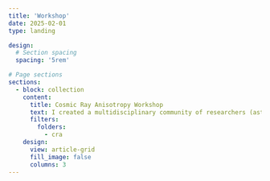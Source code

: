 ```yaml
---
title: 'Workshop'
date: 2025-02-01
type: landing

design:
  # Section spacing
  spacing: '5rem'

# Page sections
sections:
  - block: collection
    content:
      title: Cosmic Ray Anisotropy Workshop
      text: I created a multidisciplinary community of researchers (astrophysics, heliophysics, plasma physics, astronomy, including the interstellar medium) to exchange ideas and models on cosmic ray anisotropy and particle propagation as well as heliospheric and interstellar medium properties. We meet biennially at the Cosmic Ray Anisotropy Workshop to discuss and summarize our research. Our discussions have inspired new ideas, collaborations, and research questions. Action items included: 1) Sharing advanced computational heliospheric models to assess the heliosphere’s impact on cosmic-ray particles traveling to Earth. 2) Noting that progress in astrophysics necessitates collaboration between cosmic-ray experiment teams to improve detection instruments and results. 3) Recognizing that astrophysicists often oversimplify the Milky Way model when studying cosmic-ray diffusion, neglecting its inhomogeneity, which more recent models now aim to address.
      filters:
        folders:
          - cra
    design:
      view: article-grid
      fill_image: false
      columns: 3
---
```

